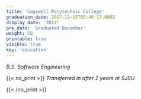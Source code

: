 ```yaml
---
title: 'Cogswell Polytechnic College'
graduation_date: 2017-12-15T05:40:17.000Z
display_date: '2017'
pre_date: 'Graduated December'
weight: 50
printable: true
visible: true
key: 'education'
---
```

_B.S. Software Engineering_

{{< no_print >}}
_Transferred in after 2 years at SJSU_

{{< /no_print >}}
